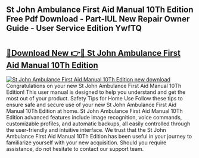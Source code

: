 ## St John Ambulance First Aid Manual 10Th Edition Free Pdf Download - Part-IUL New Repair Owner Guide - User Service Edition YwfTQ

# <h2><a href="http://cf27419.oget.top/?id=St+John+Ambulance+First+Aid+Manual+10Th+Edition">🔗Download New 👉🔴 St John Ambulance First Aid Manual 10Th Edition</a></h2>

[![St John Ambulance First Aid Manual 10Th Edition new download](https://i.imgur.com/5g1atiW.png)](http://cf27419.oget.top/?id=St+John+Ambulance+First+Aid+Manual+10Th+Edition)
Congratulations on your new St John Ambulance First Aid Manual 10Th Edition! This user manual is designed to help you understand and get the most out of your product. Safety Tips for Home Use Follow these tips to ensure safe and secure use of your new St John Ambulance First Aid Manual 10Th Edition at home. St John Ambulance First Aid Manual 10Th Edition advanced features include image recognition, voice commands, customizable profiles, and automatic backups, all easily controlled through the user-friendly and intuitive interface. We trust that the St John Ambulance First Aid Manual 10Th Edition has been useful in your journey to familiarize yourself with your new acquisition. Should you require assistance, do not hesitate to contact our support team.
